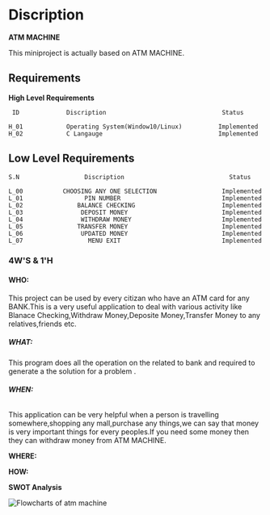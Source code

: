 <h1>Discription</h1>
    <b>ATM MACHINE</b>
    
  <l1>This miniproject is actually based on ATM MACHINE.</l1>
  
  <h2>Requirements</h2>
    <b>High Level Requirements</b>
    
     ID             Discription                                Status
  
    H_01            Operating System(Window10/Linux)          Implemented
    H_02            C Langauge                                Implemented
    
    
<h2>Low Level Requirements</h2>

    S.N                  Discription                             Status
    
    L_00           CHOOSING ANY ONE SELECTION                  Implemented
    L_01                 PIN NUMBER                            Implemented
    L_02               BALANCE CHECKING                        Implemented
    L_03                DEPOSIT MONEY                          Implemented
    L_04                WITHDRAW MONEY                         Implemented
    L_05               TRANSFER MONEY                          Implemented
    L_06                UPDATED MONEY                          Implemented
    L_07                  MENU EXIT                            Implemented      
    
 <h3>4W'S & 1'H</h3>
 
 <h4>WHO:</h4>
 
 This project can be used by every citizan who have an ATM card for any BANK.This is a very useful application to deal with various activity like Blanace Checking,Withdraw Money,Deposite Money,Transfer Money to any relatives,friends etc.  
 
 
 <h5>WHAT:</h5>
 
 This program does all the operation on the related to bank and  required to generate a the solution for a problem .
 
 
 <b><h6>WHEN:</h6></b>
 
 
 This application can be very helpful when a person is travelling somewhere,shopping any mall,purchase any things,we can say that money is very
 important things for every peoples.If you need some money then they can withdraw money from ATM MACHINE.
 
 <h7><b>WHERE:</b></h7>
 
 <h8><b>HOW:</b></h8>
 
 
 <b><l><h9>SWOT Analysis</h9></l></b>
 
 
 
 ![Flowcharts of atm machine](https://user-images.githubusercontent.com/99462683/155294678-34455be8-4e26-4c76-9243-d77aa33c9ae6.png)

 
 
 
 
 
 
